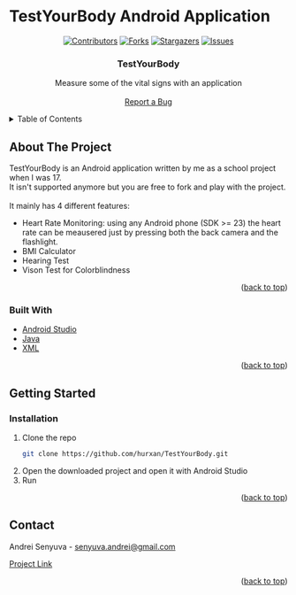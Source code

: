 # TestYourBody Android Application
<div id="top"></div>

<!-- PROJECT SHIELDS -->

<div align="center">

  [![Contributors][contributors-shield]][contributors-url]
  [![Forks][forks-shield]][forks-url]
  [![Stargazers][stars-shield]][stars-url]
  [![Issues][issues-shield]][issues-url]
  
</div>

<div align="center">
<h3 align="center">TestYourBody</h3>
  <p align="center">
    Measure some of the vital signs with an application
    <br />
    <br />
    <a href="https://github.com/hurxan/TestYourBody/issues">Report a Bug</a>
  </p>
</div>



<!-- TABLE OF CONTENTS -->
<details>
  <summary>Table of Contents</summary>
  <ol>
    <li>
      <a href="#about-the-project">About The Project</a>
      <ul>
        <li><a href="#built-with">Built With</a></li>
      </ul>
    </li>
    <li>
      <a href="#getting-started">Getting Started</a>
      <ul>
        <li><a href="#installation">Installation</a></li>
      </ul>
    </li>
    <li><a href="#contact">Contact</a></li>
  </ol>
</details>



<!-- ABOUT THE PROJECT -->
## About The Project

TestYourBody is an Android application written by me as a school project when I was 17. <br>
It isn't supported anymore but you are free to fork and play with the project.<br><br>
It mainly has 4 different features:
* Heart Rate Monitoring: using any Android phone (SDK >= 23) the heart rate can be meausered just by pressing both the back camera and the flashlight.
* BMI Calculator
* Hearing Test
* Vison Test for Colorblindness

<p align="right">(<a href="#top">back to top</a>)</p>


### Built With

* [Android Studio](https://developer.android.com/studio)
* [Java](https://www.java.com/it/)
* [XML](https://it.wikipedia.org/wiki/XML)

<p align="right">(<a href="#top">back to top</a>)</p>


<!-- GETTING STARTED -->
## Getting Started

### Installation

1. Clone the repo
   ```sh
   git clone https://github.com/hurxan/TestYourBody.git
   ```
2. Open the downloaded project and open it with Android Studio
3. Run

<p align="right">(<a href="#top">back to top</a>)</p>

<!-- CONTACT -->
## Contact

Andrei Senyuva - senyuva.andrei@gmail.com

[Project Link](https://github.com/hurxan/TestYourBody)

<p align="right">(<a href="#top">back to top</a>)</p>

<!-- MARKDOWN LINKS & IMAGES -->
<!-- https://www.markdownguide.org/basic-syntax/#reference-style-links -->
[contributors-shield]: https://img.shields.io/github/contributors/hurxan/TestYourBody.svg?style=for-the-badge
[contributors-url]: https://github.com/hurxan/TestYourBody/graphs/contributors
[forks-shield]: https://img.shields.io/github/forks/hurxan/TestYourBody.svg?style=for-the-badge
[forks-url]: https://github.com/hurxan/TestYourBody/network/members
[stars-shield]: https://img.shields.io/github/stars/hurxan/TestYourBody.svg?style=for-the-badge
[stars-url]: https://github.com/hurxan/TestYourBody/stargazers
[issues-shield]: https://img.shields.io/github/issues/hurxan/TestYourBody.svg?style=for-the-badge
[issues-url]: https://github.com/hurxan/TestYourBody/issues
